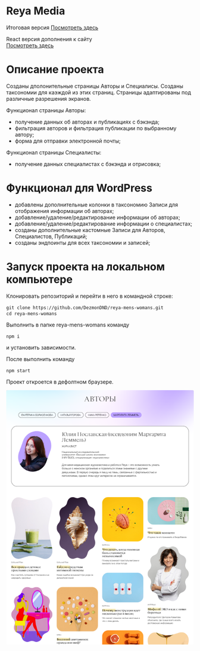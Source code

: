 # Reya Media

Итоговая версия
[Посмотреть здесь](https://reya.media/authors)

React версия дополнения к сайту  
[Посмотреть здесь](https://reya-media.netlify.app)

# Описание проекта

Созданы дполонительные страницы Авторы и Специалисы. Созданы таксономии для каэждой из этих страниц. Страницы адаптированы под различные разрешения экранов.

Функционал страницы Авторы:

- получение данных об авторах и публикациях с бэкэнда;
- фильтрация авторов и фильтрация публикации по выбранному автору;
- форма для отправки электронной почты;

Функционал страницы Специалисты:

- получение данных специалистах с бэкэнда и отрисовка;

# Функционал для WordPress

- добавлены дополнительные колонки в таксономию Записи для отображения информации об авторах;
- добавление/удаление/редактирование информации об авторах;
- добавление/удаление/редактирование информации о специалистах;
- созданы дополнительные кастомные Записи для Авторов, Специалистов, Публикаций;
- созданы эндпоинты для всех таксономии и записей;

# Запуск проекта на локальном компьютере

Клонировать репозиторий и перейти в него в командной строке:

```
git clone https://github.com/DezmonDND/reya-mens-womans.git
cd reya-mens-womans
```

Выполнить в папке reya-mens-womans команду

```
npm i
```

и установить зависимости.

После выполнить команду

```
npm start
```

Проект откроется в дефолтном браузере.

<p align="center">
  <img src="https://github.com/DezmonDND/reya-mens-womans/blob/main/preview_2.png?raw=true" alt="Превью's custom image"/>
</p>
